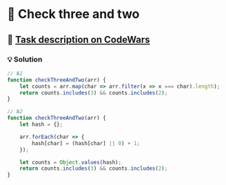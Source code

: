 # 📝 Check three and two

## 🔗 [Task description on CodeWars](https://www.codewars.com/kata/5a9e86705ee396d6be000091)

### 💡 Solution

```javascript
// №1
function checkThreeAndTwo(arr) {
	let counts = arr.map(char => arr.filter(x => x === char).length);
	return counts.includes(3) && counts.includes(2);
}

// №2
function checkThreeAndTwo(arr) {
	let hash = {};

	arr.forEach(char => {
		hash[char] = (hash[char] || 0) + 1;
	});

	let counts = Object.values(hash);
	return counts.includes(3) && counts.includes(2);
}
```
